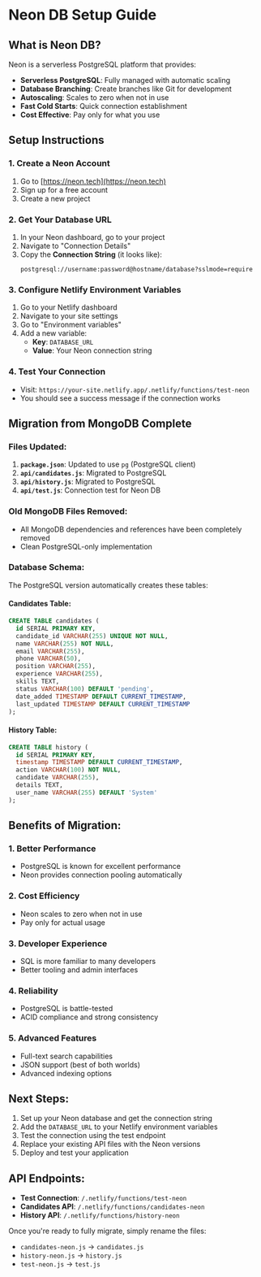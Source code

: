 # Neon DB Setup Guide

## What is Neon DB?

Neon is a serverless PostgreSQL platform that provides:
- **Serverless PostgreSQL**: Fully managed with automatic scaling
- **Database Branching**: Create branches like Git for development
- **Autoscaling**: Scales to zero when not in use
- **Fast Cold Starts**: Quick connection establishment
- **Cost Effective**: Pay only for what you use

## Setup Instructions

### 1. Create a Neon Account
1. Go to [https://neon.tech](https://neon.tech)
2. Sign up for a free account
3. Create a new project

### 2. Get Your Database URL
1. In your Neon dashboard, go to your project
2. Navigate to "Connection Details"
3. Copy the **Connection String** (it looks like):
   ```
   postgresql://username:password@hostname/database?sslmode=require
   ```

### 3. Configure Netlify Environment Variables
1. Go to your Netlify dashboard
2. Navigate to your site settings
3. Go to "Environment variables"
4. Add a new variable:
   - **Key**: `DATABASE_URL`
   - **Value**: Your Neon connection string

### 4. Test Your Connection
- Visit: `https://your-site.netlify.app/.netlify/functions/test-neon`
- You should see a success message if the connection works

## Migration from MongoDB Complete

### Files Updated:
1. **`package.json`**: Updated to use `pg` (PostgreSQL client)
2. **`api/candidates.js`**: Migrated to PostgreSQL 
3. **`api/history.js`**: Migrated to PostgreSQL
4. **`api/test.js`**: Connection test for Neon DB

### Old MongoDB Files Removed:
- All MongoDB dependencies and references have been completely removed
- Clean PostgreSQL-only implementation

### Database Schema:
The PostgreSQL version automatically creates these tables:

#### Candidates Table:
```sql
CREATE TABLE candidates (
  id SERIAL PRIMARY KEY,
  candidate_id VARCHAR(255) UNIQUE NOT NULL,
  name VARCHAR(255) NOT NULL,
  email VARCHAR(255),
  phone VARCHAR(50),
  position VARCHAR(255),
  experience VARCHAR(255),
  skills TEXT,
  status VARCHAR(100) DEFAULT 'pending',
  date_added TIMESTAMP DEFAULT CURRENT_TIMESTAMP,
  last_updated TIMESTAMP DEFAULT CURRENT_TIMESTAMP
);
```

#### History Table:
```sql
CREATE TABLE history (
  id SERIAL PRIMARY KEY,
  timestamp TIMESTAMP DEFAULT CURRENT_TIMESTAMP,
  action VARCHAR(100) NOT NULL,
  candidate VARCHAR(255),
  details TEXT,
  user_name VARCHAR(255) DEFAULT 'System'
);
```

## Benefits of Migration:

### 1. **Better Performance**
- PostgreSQL is known for excellent performance
- Neon provides connection pooling automatically

### 2. **Cost Efficiency**
- Neon scales to zero when not in use
- Pay only for actual usage

### 3. **Developer Experience**
- SQL is more familiar to many developers
- Better tooling and admin interfaces

### 4. **Reliability**
- PostgreSQL is battle-tested
- ACID compliance and strong consistency

### 5. **Advanced Features**
- Full-text search capabilities
- JSON support (best of both worlds)
- Advanced indexing options

## Next Steps:

1. Set up your Neon database and get the connection string
2. Add the `DATABASE_URL` to your Netlify environment variables
3. Test the connection using the test endpoint
4. Replace your existing API files with the Neon versions
5. Deploy and test your application

## API Endpoints:

- **Test Connection**: `/.netlify/functions/test-neon`
- **Candidates API**: `/.netlify/functions/candidates-neon`
- **History API**: `/.netlify/functions/history-neon`

Once you're ready to fully migrate, simply rename the files:
- `candidates-neon.js` → `candidates.js`
- `history-neon.js` → `history.js`
- `test-neon.js` → `test.js`
